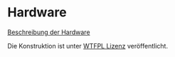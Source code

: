# Hardware

[Beschreibung der Hardware](https://wiki.section77.de/de/projekte/nerdschloss/hardware)

Die Konstruktion ist unter [WTFPL Lizenz](LICENSE.md) veröffentlicht.
